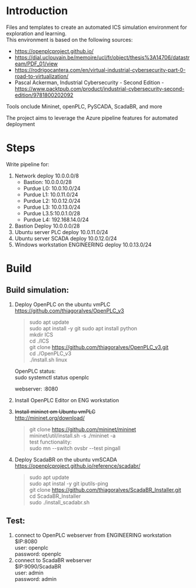 # Introduction 
Files and templates to create an automated ICS simulation environment for exploration and learning.  
This environment is based on the following sources:  
+ https://openplcproject.github.io/
+ https://dial.uclouvain.be/memoire/ucl/fr/object/thesis%3A14706/datastream/PDF_01/view  
+ https://rodrigocantera.com/en/virtual-industrial-cybersecurity-part-0-road-to-virtualization/  
+ Pascal Ackerman, Industrial Cybersecurity - Second Edition - https://www.packtpub.com/product/industrial-cybersecurity-second-edition/9781800202092  

Tools onclude Mininet, openPLC, PySCADA, ScadaBR, and more

The project aims to leverage the Azure pipeline features for automated deployment
  

# Steps
Write pipeline for:
1. Network deploy 10.0.0.0/8  
    + Bastion:    10.0.0.0/28  
    + Purdue L0:  10.0.10.0/24  
    + Purdue L1:  10.0.11.0/24  
    + Purdue L2:  10.0.12.0/24  
    + Purdue L3:  10.0.13.0/24  
    + Purdue L3.5:10.0.1.0/28  
    + Purdue L4:  192.168.14.0/24  
2. Bastion Deploy 10.0.0.0/28
3. Ubuntu server PLC deploy 10.0.11.0/24
4. Ubuntu server SCADA deploy 10.0.12.0/24
5. Windows workstation ENGINEERING deploy 10.0.13.0/24

# Build
## Build simulation:
1. Deploy OpenPLC on the ubuntu vmPLC
    https://github.com/thiagoralves/OpenPLC_v3
    >sudo apt update  
    >sudo apt install -y git
    >sudo apt install python   
    >mkdir ICS  
    >cd ./ICS  
    >git clone https://github.com/thiagoralves/OpenPLC_v3.git  
    >cd ./OpenPLC_v3  
    >./install.sh linux  

    OpenPLC status:  
    sudo systemctl status openplc  

    webserver: <IP>:8080  

2. Install OpenPLC Editor on ENG workstation
3. ~~Install mininet om Ubuntu vmPLC~~  
    http://mininet.org/download/  
    >git clone https://github.com/mininet/mininet  
    >mininet/util/install.sh -s ./mininet -a  
    test functionality:  
    >sudo mn --switch ovsbr --test pingall  

4. Deploy ScadaBR on the ubuntu vmSCADA
    https://openplcproject.github.io/reference/scadabr/
    >sudo apt update  
    >sudo apt instal -y git iputils-ping  
    >git clone https://github.com/thiagoralves/ScadaBR_Installer.git  
    >cd ScadaBR_Installer  
    >sudo ./install_scadabr.sh  


## Test:
1. connect to OpenPLC webserver from ENGINEERING workstation  
    $IP:8080  
    user: openplc  
    password: openplc  
2. connect to ScadaBR webserver  
    $IP:9090/ScadaBR  
    user: admin  
    password: admin  
